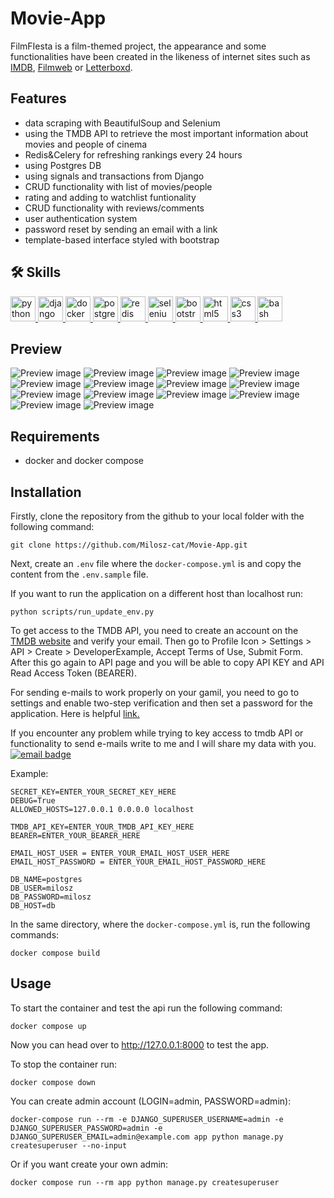 # Movie-App
FilmFIesta is a film-themed project, the appearance and some functionalities have been created in the likeness of internet sites such as [IMDB](https://www.imdb.com/), [Filmweb](https://www.filmweb.pl/) or [Letterboxd](https://letterboxd.com/).

## Features
- data scraping with BeautifulSoup and Selenium
- using the TMDB API to retrieve the most important information about movies and people of cinema
- Redis&Celery for refreshing rankings every 24 hours
- using Postgres DB
- using signals and transactions from Django 
- CRUD functionality with list of movies/people
- rating and adding to watchlist funtionality
- CRUD functionality with reviews/comments
- user authentication system
- password reset by sending an email with a link
- template-based interface styled with bootstrap


## 🛠 Skills
<p align="left">  
    <a href="https://www.python.org" target="_blank" rel="noreferrer"> <img src="https://raw.githubusercontent.com/devicons/devicon/master/icons/python/python-original.svg" alt="python"             width="40" height="40"/> </a>
    <a href="https://www.djangoproject.com/" target="_blank" rel="noreferrer"> <img src="https://cdn.worldvectorlogo.com/logos/django.svg" alt="django" width="40" height="40"/> </a> 
    <a href="https://www.docker.com/" target="_blank" rel="noreferrer"> <img src="https://raw.githubusercontent.com/devicons/devicon/master/icons/docker/docker-original-wordmark.svg"         alt="docker" width="40" height="40"/> </a>  
    <a href="https://www.postgresql.org" target="_blank" rel="noreferrer"> <img src="https://raw.githubusercontent.com/devicons/devicon/master/icons/postgresql/postgresql-original-wordmark.svg" alt="postgresql" width="40" height="40"/> </a> 
    <a href="https://redis.io" target="_blank" rel="noreferrer"> <img src="https://raw.githubusercontent.com/devicons/devicon/master/icons/redis/redis-original-wordmark.svg" alt="redis" width="40" height="40"/> </a>
    <a href="https://www.selenium.dev" target="_blank" rel="noreferrer"> <img src="https://raw.githubusercontent.com/detain/svg-logos/780f25886640cef088af994181646db2f6b1a3f8/svg/selenium-logo.svg" alt="selenium" width="40" height="40"/> </a>
    <a href="https://getbootstrap.com" target="_blank" rel="noreferrer"> <img src="https://raw.githubusercontent.com/devicons/devicon/master/icons/bootstrap/bootstrap-plain-wordmark.svg"         alt="bootstrap" width="40" height="40"/> </a>
    <a href="https://www.w3.org/html/" target="_blank" rel="noreferrer"> <img src="https://raw.githubusercontent.com/devicons/devicon/master/icons/html5/html5-original-wordmark.svg"              alt="html5" width="40" height="40"/> </a>
    <a href="https://www.w3schools.com/css/" target="_blank" rel="noreferrer"> <img src="https://raw.githubusercontent.com/devicons/devicon/master/icons/css3/css3-original-wordmark.svg"         alt="css3" width="40" height="40"/> </a>
    <a href="https://www.gnu.org/software/bash/" target="_blank" rel="noreferrer"> <img src="https://www.vectorlogo.zone/logos/gnu_bash/gnu_bash-icon.svg" alt="bash" width="40" height="40"/>    </a>
</p>

## Preview
![Preview image](screenshots/1.png)
![Preview image](screenshots/2.png)
![Preview image](screenshots/13.png)
![Preview image](screenshots/14.png)
![Preview image](screenshots/10.png)
![Preview image](screenshots/3.png)
![Preview image](screenshots/4.png)
![Preview image](screenshots/5.png)
![Preview image](screenshots/6.png)
![Preview image](screenshots/7.png)
![Preview image](screenshots/8.png)
![Preview image](screenshots/9.png)
![Preview image](screenshots/11.png)
![Preview image](screenshots/12.png)

    
## Requirements
* docker and docker compose

## Installation
Firstly, clone the repository from the github to your local folder with the following command:
```
git clone https://github.com/Milosz-cat/Movie-App.git
```

Next, create an `.env` file where the `docker-compose.yml` is and copy the content from the `.env.sample` file.

If you want to run the application on a different host than localhost run:
```
python scripts/run_update_env.py
```

To get access to the TMDB API, you need to create an account on the [TMDB website](https://www.themoviedb.org/) and verify your email.
Then go to Profile Icon > Settings > API > Create > DeveloperExample, Accept Terms of Use, Submit Form. 
After this go again to API page and you will be able to copy API KEY and API Read Access Token (BEARER).  

For sending e-mails to work properly on your gamil, you need to go to settings and enable two-step verification and then set a password for the application. Here is helpful  [link.](https://dev.to/abderrahmanemustapha/how-to-send-email-with-django-and-gmail-in-production-the-right-way-24ab)

If you encounter any problem while trying to key access to tmdb API or functionality to send e-mails write to me and I will share my data with you. [![email badge](https://img.shields.io/badge/miloszbochenek20@gmail.com-red?style=flat&logo=gmail&logoColor=white&labelColor=red)](mailto:miloszbochenek20@gmail.com)  

Example:
```env
SECRET_KEY=ENTER_YOUR_SECRET_KEY_HERE
DEBUG=True
ALLOWED_HOSTS=127.0.0.1 0.0.0.0 localhost

TMDB_API_KEY=ENTER_YOUR_TMDB_API_KEY_HERE
BEARER=ENTER_YOUR_BEARER_HERE

EMAIL_HOST_USER = ENTER_YOUR_EMAIL_HOST_USER_HERE
EMAIL_HOST_PASSWORD = ENTER_YOUR_EMAIL_HOST_PASSWORD_HERE

DB_NAME=postgres
DB_USER=milosz
DB_PASSWORD=milosz
DB_HOST=db
```

In the same directory, where the `docker-compose.yml` is, run the following commands:
```
docker compose build
```
## Usage

To start the container and test the api run the following command:
```
docker compose up
```

Now you can head over to http://127.0.0.1:8000 to test the app.


To stop the container run:
```
docker compose down
```

You can create admin account (LOGIN=admin, PASSWORD=admin):
```
docker-compose run --rm -e DJANGO_SUPERUSER_USERNAME=admin -e DJANGO_SUPERUSER_PASSWORD=admin -e DJANGO_SUPERUSER_EMAIL=admin@example.com app python manage.py createsuperuser --no-input
```

Or if you want create your own admin:
```
docker compose run --rm app python manage.py createsuperuser
```
